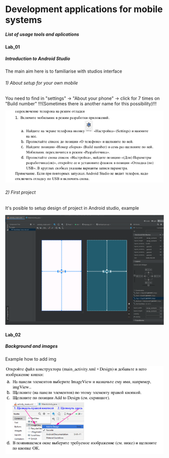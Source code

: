<h1>Development applications for mobile systems</h1>

<h5>List of usage tools and aplications</h5>

<h4>Lab_01</h4>

<h5>Introduction to Android Studio</h5>

<p>The main aim here is to familiarise with studios interface</p>

<h6>1) About setup for your own mobile</h6>
<p>You need to find in "settings" -> "About your phone" -> click for 7 times on "Build number" !!!(Sometimes there is another name for this possibility)!!!</p>

<img src="./img/mobile_setup.png">


<h6>2) First project</h6>

<p>It's posible to setup design of project in Android studio, example</p>
<img src= "./img/design.png" >



<h4>Lab_02</h4>

<h5>Background and images</h5>

<p>Example how to add img</p>

<img src = "./img/Add_img.png">


